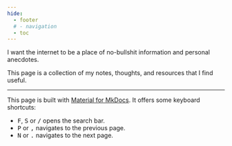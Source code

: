```yaml
---
hide:
  - footer
  # - navigation
  - toc
---
```


I want the internet to be a place of no-bullshit information and personal anecdotes.

This page is a collection of my notes, thoughts, and resources that I find useful. 

---

This page is built with [Material for MkDocs](https://squidfunk.github.io/mkdocs-material/). It offers some keyboard shortcuts:

- <kbd>F</kbd>, <kbd>S</kbd> or <kbd>/</kbd> opens the search bar.
- <kbd>P</kbd> or <kbd>,</kbd> navigates to the previous page.
- <kbd>N</kbd> or <kbd>.</kbd> navigates to the next page.

